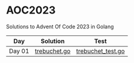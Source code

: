 # AOC2023
Solutions to Advent Of Code 2023 in Golang

Day | Solution | Test
--- | --- | --- 
Day 01 | [trebuchet.go](https://github.com/varunu28/AOC2023/day01/trebuchet.go) | [trebuchet_test.go](https://github.com/varunu28/AOC2023/day01/trebuchet_test.go)